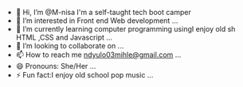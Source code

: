 - 👋 Hi, I’m @M-nisa I'm a self-taught tech boot camper
- 👀 I’m interested in Front end Web development   ...
- 🌱 I’m currently learning computer programming usingI enjoy old sh HTML ,CSS and Javascript ...
- 💞️ I’m looking to collaborate on ...
- 📫 How to reach me ndyulo03mihle@gmail.com ...
- 😄 Pronouns: She/Her ...
- ⚡ Fun fact:I enjoy old school pop music ...

<!---
M-nisa7/M-nisa7 is a ✨ special ✨ repository because its `README.md` (this file) appears on your GitHub profile.
You can click the Preview link to take a look at your changes.
--->

